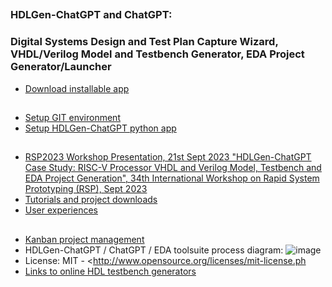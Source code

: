 
## 
### HDLGen-ChatGPT and ChatGPT: 
### Digital Systems Design and Test Plan Capture Wizard, VHDL/Verilog Model and Testbench Generator, EDA Project Generator/Launcher
* [Download installable app](https://github.com/fearghal1/HDLGen-ChatGPT/releases/tag/v1.0.0)
##
* [Setup GIT environment](https://vicicourse.s3.eu-west-1.amazonaws.com/HDLGen/Setup+Python+and+Git+Environment.pdf)
* [Setup HDLGen-ChatGPT python app](https://vicicourse.s3.eu-west-1.amazonaws.com/HDLGen/HDLGen-ChatGPT+application+setup+in+Python+and+Git+environment.pdf)
##
* [RSP2023 Workshop Presentation, 21st Sept 2023 "HDLGen-ChatGPT Case Study: RISC-V Processor VHDL and Verilog Model, Testbench and EDA Project Generation", 34th International Workshop on Rapid System Prototyping (RSP), Sept 2023](https://vicicourse.s3.eu-west-1.amazonaws.com/HDLGen/RSP2023/RSP2023_presentation_RSP2023+HDLGen-ChatGPT+Case+Study+-+RISC-V+Processor+VHDL+and+Verilog+Model%2C+Testbench+and+EDA+Project+Generation.pdf)
* [Tutorials and project downloads](https://vicicourse.s3.eu-west-1.amazonaws.com/HDLGen/videos/HDLGen-ChatGPT+demos.pdf)
* [User experiences](https://vicicourse.s3.eu-west-1.amazonaws.com/HDLGen/RSP2023/Early+user+feedback+(16+users)+To+John+Patrick.pdf)
##
* [Kanban project management](https://github.com/users/abishek-bupathi/projects/1)
* HDLGen-ChatGPT / ChatGPT / EDA toolsuite process diagram:
![image](https://vicicourse.s3.eu-west-1.amazonaws.com/HDLGen/HDLGen_ChatGPT_DetailedProcessDiagram.png)
* License: MIT - <http://www.opensource.org/licenses/mit-license.ph
* [Links to online HDL testbench generators](https://vicicourse.s3.eu-west-1.amazonaws.com/HDLGen/Online+HDL+Generator+Examples.pdf)
